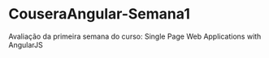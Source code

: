 # CouseraAngular-Semana1
Avaliação da primeira semana do curso: Single Page Web Applications with AngularJS
